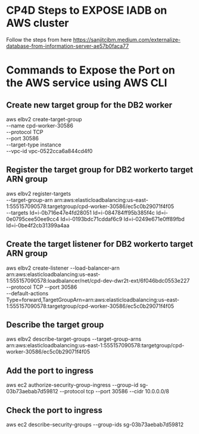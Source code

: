 # CP4D Steps to EXPOSE IADB on AWS cluster

Follow the steps from here
https://sanjitcibm.medium.com/externalize-database-from-information-server-ae57b0faca77

# Commands to Expose the Port on the AWS service using AWS CLI

## Create new target group for the DB2 worker

aws elbv2 create-target-group \
    --name cpd-worker-30586 \
    --protocol TCP \
    --port 30586 \
    --target-type instance \
    --vpc-id vpc-0522cca6a844cd4f0

## Register the target group for DB2 workerto target ARN group

aws elbv2 register-targets \
    --target-group-arn arn:aws:elasticloadbalancing:us-east-1:555157090578:targetgroup/cpd-worker-30586/ec5c0b29071f4f05 \
    --targets Id=i-0b716e47e4fd28051 Id=i-084784ff95b385f4c Id=i-0e0795cee50ee9cc4 Id=i-0193bdc71cddaf6c9 Id=i-0249e671e0ff89fbd Id=i-0be4f2cb31399a4aa
 
## Create the target listener for DB2 workerto target ARN group

aws elbv2 create-listener --load-balancer-arn arn:aws:elasticloadbalancing:us-east-1:555157090578:loadbalancer/net/cpd-dev-dwr2t-ext/6f046bdc0553e227 \
                          --protocol TCP --port 30586 \
                          --default-actions Type=forward,TargetGroupArn=arn:aws:elasticloadbalancing:us-east-1:555157090578:targetgroup/cpd-worker-30586/ec5c0b29071f4f05

## Describe the target group

aws elbv2 describe-target-groups --target-group-arns arn:aws:elasticloadbalancing:us-east-1:555157090578:targetgroup/cpd-worker-30586/ec5c0b29071f4f05

## Add the port to ingress

aws ec2 authorize-security-group-ingress --group-id sg-03b73aebab7d59812 --protocol tcp --port 30586 --cidr 10.0.0.0/8 

## Check the port to ingress

aws ec2 describe-security-groups --group-ids sg-03b73aebab7d59812
